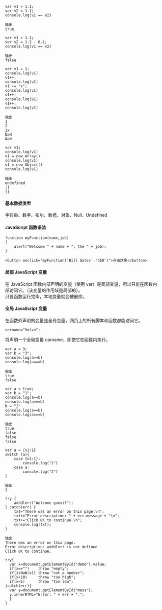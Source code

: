 ```
var v1 = 1.1;
var v2 = 1.1;
console.log(v1 == v2)

输出
true
```


```
var v1 = 1.1;
var v2 = 1.2 - 0.1;
console.log(v1 == v2)

输出
false
```

```
var v1 = 1;
console.log(v1)
v1++;
console.log(v1)
v1 += "x";
console.log(v1)
v1++;
console.log(v1)
v1++;
console.log(v1)

输出
1
2
2x
NaN
NaN
```

```
var v1;
console.log(v1)
v1 = new Array()
console.log(v1)
v1 = new Object()
console.log(v1)

输出
undefined
[]
{}
```
#### 基本数据类型
字符串、数字、布尔、数组、对象、Null、Undefined

#### JavaScript 函数语法
```
function myFunction(name,job)
{
    alert("Welcome " + name + ", the " + job);
}

<button onclick="myFunction('Bill Gates','CEO')">点击这里</button>
```

#### 局部 JavaScript 变量
在 JavaScript 函数内部声明的变量（使用 var）是局部变量，所以只能在函数内部访问它。（该变量的作用域是局部的）。  
只要函数运行完毕，本地变量就会被删除。

#### 全局 JavaScript 变量
在函数外声明的变量是全局变量，网页上的所有脚本和函数都能访问它。

```
carname="Volvo";
```
将声明一个全局变量 carname，即使它在函数内执行。


```
var a = 3;
var b = "3";
console.log(a==b)
console.log(a===b)

输出
true
false
```

```
var a = true;
var b = "1";
console.log(a==b)
console.log(a===b)
b = "2"
console.log(a==b)
console.log(a===b)

输出
true
false
false
false
```

```
var a = {v1:1}
switch (a){
    case {v1:1}:
        console.log("1")
    case a:
        console.log("2")
}

输出
2
```

```
try {
    adddlert("Welcome guest!");
} catch(err) {
    txt="There was an error on this page.\n";
    txt+="Error description: " + err.message + "\n";
    txt+="Click OK to continue.\n";
    console.log(txt);
}

输出
There was an error on this page.
Error description: adddlert is not defined
Click OK to continue.
```

```
try{
  var x=document.getElementById("demo").value;
  if(x=="")    throw "empty";
  if(isNaN(x)) throw "not a number";
  if(x>10)     throw "too high";
  if(x<5)      throw "too low";
}catch(err){
  var y=document.getElementById("mess");
  y.innerHTML="Error: " + err + ".";
  }
}
```

